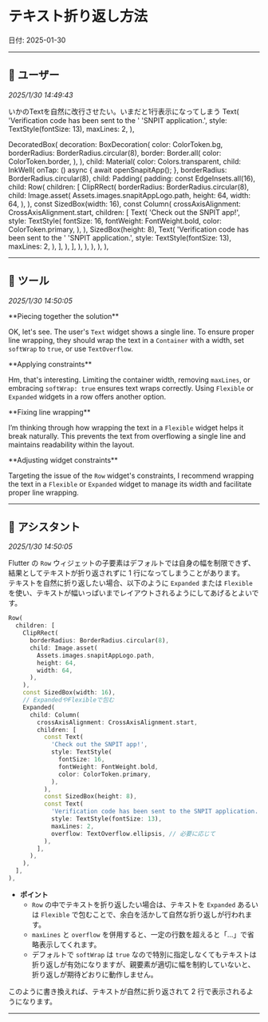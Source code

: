# テキスト折り返し方法

日付: 2025-01-30

---

## 👤 ユーザー
*2025/1/30 14:49:43*

いかのTextを自然に改行させたい。いまだと1行表示になってしまう
Text(
                                  'Verification code has been sent to the '
                                  'SNPIT application.',
                                  style: TextStyle(fontSize: 13),
                                  maxLines: 2,
                                ),


DecoratedBox(
                  decoration: BoxDecoration(
                    color: ColorToken.bg,
                    borderRadius: BorderRadius.circular(8),
                    border: Border.all(
                      color: ColorToken.border,
                    ),
                  ),
                  child: Material(
                    color: Colors.transparent,
                    child: InkWell(
                      onTap: () async {
                        await openSnapitApp();
                      },
                      borderRadius: BorderRadius.circular(8),
                      child: Padding(
                        padding: const EdgeInsets.all(16),
                        child: Row(
                          children: \[
                            ClipRRect(
                              borderRadius: BorderRadius.circular(8),
                              child: Image.asset(
                                Assets.images.snapitAppLogo.path,
                                height: 64,
                                width: 64,
                              ),
                            ),
                            const SizedBox(width: 16),
                            const Column(
                              crossAxisAlignment: CrossAxisAlignment.start,
                              children: \[
                                Text(
                                  'Check out the SNPIT app!',
                                  style: TextStyle(
                                    fontSize: 16,
                                    fontWeight: FontWeight.bold,
                                    color: ColorToken.primary,
                                  ),
                                ),
                                SizedBox(height: 8),
                                Text(
                                  'Verification code has been sent to the '
                                  'SNPIT application.',
                                  style: TextStyle(fontSize: 13),
                                  maxLines: 2,
                                ),
                              \],
                            ),
                          \],
                        ),
                      ),
                    ),
                  ),
                ),

---

## 🔧 ツール
*2025/1/30 14:50:05*

\*\*Piecing together the solution\*\*

OK, let's see. The user's `Text` widget shows a single line. To ensure proper line wrapping, they should wrap the text in a `Container` with a width, set `softWrap` to `true`, or use `TextOverflow`.

\*\*Applying constraints\*\*

Hm, that's interesting. Limiting the container width, removing `maxLines`, or embracing `softWrap: true` ensures text wraps correctly. Using `Flexible` or `Expanded` widgets in a row offers another option.

\*\*Fixing line wrapping\*\*

I’m thinking through how wrapping the text in a `Flexible` widget helps it break naturally. This prevents the text from overflowing a single line and maintains readability within the layout.

\*\*Adjusting widget constraints\*\*

Targeting the issue of the `Row` widget's constraints, I recommend wrapping the text in a `Flexible` or `Expanded` widget to manage its width and facilitate proper line wrapping.

---

## 🤖 アシスタント
*2025/1/30 14:50:05*

Flutter の `Row` ウィジェットの子要素はデフォルトでは自身の幅を制限できず、結果としてテキストが折り返されずに 1 行になってしまうことがあります。  
テキストを自然に折り返したい場合、以下のように `Expanded` または `Flexible` を使い、テキストが幅いっぱいまでレイアウトされるようにしてあげるとよいです。

```dart
Row(
  children: [
    ClipRRect(
      borderRadius: BorderRadius.circular(8),
      child: Image.asset(
        Assets.images.snapitAppLogo.path,
        height: 64,
        width: 64,
      ),
    ),
    const SizedBox(width: 16),
    // ExpandedやFlexibleで包む
    Expanded(
      child: Column(
        crossAxisAlignment: CrossAxisAlignment.start,
        children: [
          const Text(
            'Check out the SNPIT app!',
            style: TextStyle(
              fontSize: 16,
              fontWeight: FontWeight.bold,
              color: ColorToken.primary,
            ),
          ),
          const SizedBox(height: 8),
          const Text(
            'Verification code has been sent to the SNPIT application.',
            style: TextStyle(fontSize: 13),
            maxLines: 2,
            overflow: TextOverflow.ellipsis, // 必要に応じて
          ),
        ],
      ),
    ),
  ],
),
```

- **ポイント**  
  - `Row` の中でテキストを折り返したい場合は、テキストを `Expanded` あるいは `Flexible` で包むことで、余白を活かして自然な折り返しが行われます。  
  - `maxLines` と `overflow` を併用すると、一定の行数を超えると「...」で省略表示してくれます。  
  - デフォルトで `softWrap` は `true` なので特別に指定しなくてもテキストは折り返しが有効になりますが、親要素が適切に幅を制約していないと、折り返しが期待どおりに動作しません。  

このように書き換えれば、テキストが自然に折り返されて 2 行で表示されるようになります。

---
